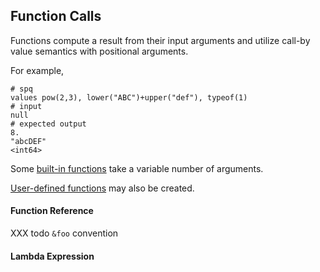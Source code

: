 ## Function Calls

Functions compute a result from their input arguments and utilize
call-by value semantics with positional arguments.

For example,
```mdtest-spq
# spq
values pow(2,3), lower("ABC")+upper("def"), typeof(1)
# input
null
# expected output
8.
"abcDEF"
<int64>
```

Some [built-in functions](functions/_index.md) take a variable number of
arguments.

[User-defined functions](statements.md#func-statements) may also be created.


#### Function Reference

XXX todo `&foo` convention

#### Lambda Expression

